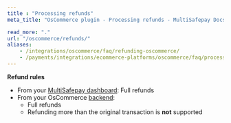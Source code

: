 ```yaml
---
title : "Processing refunds"
meta_title: "OsCommerce plugin - Processing refunds - MultiSafepay Docs"

read_more: "."
url: "/oscommerce/refunds/"
aliases: 
    - /integrations/oscommerce/faq/refunding-oscommerce/
    - /payments/integrations/ecommerce-platforms/oscommerce/faq/processing-refunds/
---
```


**Refund rules**  

- From your [MultiSafepay dashboard](/refunds/full-partial/): Full refunds 
- From your OsCommerce [backend](/glossaries/multisafepay-glossary/#backend):  
    - Full refunds 
    - Refunding more than the original transaction is **not** supported


